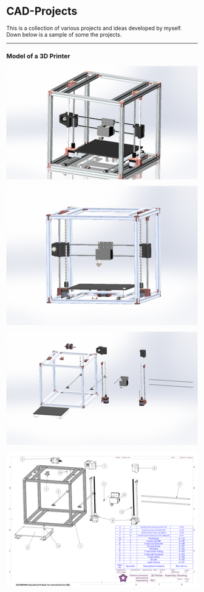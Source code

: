 # CAD-Projects
This is a collection of various projects and ideas developed by myself. Down below is a sample of some the projects.
***

### Model of a 3D Printer
![](https://github.com/ViktorJager/CAD-Projects/blob/master/Model%20of%203D%20Printer/images/3D%20Printer%20-%20Complete%20Assemble%20-%20RealView.PNG?raw=true)

![](https://github.com/ViktorJager/CAD-Projects/blob/master/Model%20of%203D%20Printer/images/3D%20Printer.PNG?raw=true)

![](https://github.com/ViktorJager/CAD-Projects/blob/master/Model%20of%203D%20Printer/images/3D%20Printer%20-%20Exploded.PNG?raw=true)

![](https://github.com/ViktorJager/CAD-Projects/blob/master/Model%20of%203D%20Printer/assembly%20drawing/3D%20Printer%20-%20Assembly%20Drawing.png?raw=true)
